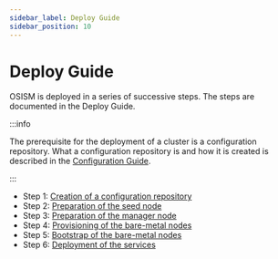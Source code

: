 ```yaml
---
sidebar_label: Deploy Guide
sidebar_position: 10
---
```


# Deploy Guide

OSISM is deployed in a series of successive steps. The steps are documented in the Deploy Guide.

:::info

The prerequisite for the deployment of a cluster is a configuration repository.
What a configuration repository is and how it is created is described in the
[Configuration Guide](../configuration-guide/configuration-repository.md#creating-a-new-configuration-repository).

:::

* Step 1: [Creation of a configuration repository](../configuration-guide/configuration-repository.md#creating-a-new-configuration-repository)
* Step 2: [Preparation of the seed node](./seed.md)
* Step 3: [Preparation of the manager node](./manager.md)
* Step 4: [Provisioning of the bare-metal nodes](./provisioning.md)
* Step 5: [Bootstrap of the bare-metal nodes](./bootstrap.md)
* Step 6: [Deployment of the services](./services/index.md)

